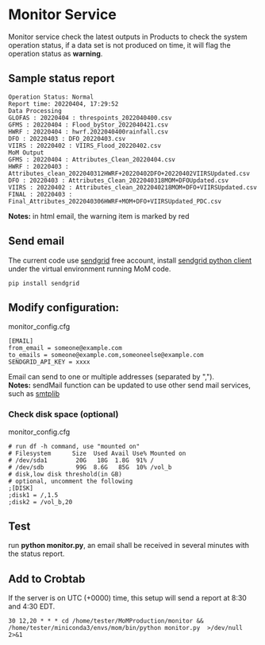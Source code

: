# Monitor Service
Monitor service check the latest outputs in Products to check the system operation status, if a data set is not produced on time, it will flag the operation status as **warning**.  

## Sample status report
```
Operation Status: Normal
Report time: 20220404, 17:29:52
Data Processing
GLOFAS : 20220404 : threspoints_2022040400.csv
GFMS : 20220404 : Flood_byStor_2022040421.csv
HWRF : 20220404 : hwrf.2022040400rainfall.csv
DFO : 20220403 : DFO_20220403.csv
VIIRS : 20220402 : VIIRS_Flood_20220402.csv
MoM Output
GFMS : 20220404 : Attributes_Clean_20220404.csv
HWRF : 20220403 : Attributes_clean_2022040312HWRF+20220402DFO+20220402VIIRSUpdated.csv
DFO : 20220403 : Attributes_Clean_2022040318MOM+DFOUpdated.csv
VIIRS : 20220402 : Attributes_clean_2022040218MOM+DFO+VIIRSUpdated.csv
FINAL : 20220403 : Final_Attributes_2022040306HWRF+MOM+DFO+VIIRSUpdated_PDC.csv
```
**Notes:** in html email, the warning item is marked by red

## Send email
The current code use [sendgrid](https://sendgrid.com/) free account, install [sendgrid python client](https://github.com/sendgrid/sendgrid-python/) under the virtual environment running MoM code. 
```
pip install sendgrid
```
## Modify configuration:
monitor_config.cfg
```
[EMAIL]
from_email = someone@example.com
to_emails = someone@example.com,someoneelse@example.com
SENDGRID_API_KEY = xxxx
```
Email can send to one or multiple addresses (separated by ",").  
**Notes:** sendMail function can be updated to use other send mail services, such as [smtplib](https://docs.python.org/3.9/library/smtplib.html)
### Check disk space (optional)
monitor_config.cfg
```
# run df -h command, use "mounted on"
# Filesystem      Size  Used Avail Use% Mounted on
# /dev/sda1        20G   18G  1.8G  91% /
# /dev/sdb         99G  8.6G   85G  10% /vol_b
# disk,low disk threshold(in GB) 
# optional, uncomment the following
;[DISK]
;disk1 = /,1.5
;disk2 = /vol_b,20
```

## Test
run **python monitor.py**, an email shall be received in several minutes with the status report.

## Add to Crobtab
If the server is on UTC (+0000) time, this setup will send a report at 8:30 and 4:30 EDT.
```
30 12,20 * * * cd /home/tester/MoMProduction/monitor && /home/tester/miniconda3/envs/mom/bin/python monitor.py  >/dev/null 2>&1
```
